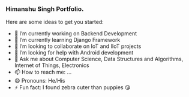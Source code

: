 ### Himanshu Singh Portfolio.

Here are some ideas to get you started:

- 🔭 I’m currently working on Backend Development
- 🌱 I’m currently learning Django Framework
- 👯 I’m looking to collaborate on IoT and IIoT projects
- 🤔 I’m looking for help with Android development
- 💬 Ask me about Computer Science, Data Structures and Algorithms, Internet of Things, Electronics
- 📫 How to reach me: ...
- 😄 Pronouns: He/His
- ⚡ Fun fact: I found zebra cuter than puppies 😘
